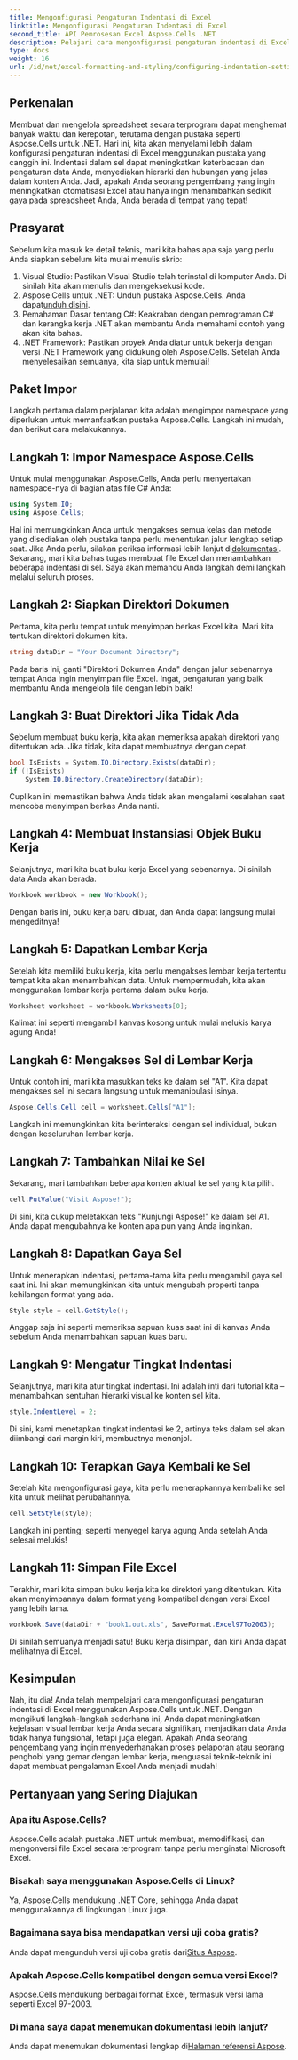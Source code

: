 ```yaml
---
title: Mengonfigurasi Pengaturan Indentasi di Excel
linktitle: Mengonfigurasi Pengaturan Indentasi di Excel
second_title: API Pemrosesan Excel Aspose.Cells .NET
description: Pelajari cara mengonfigurasi pengaturan indentasi di Excel dengan Aspose.Cells for .NET. Panduan langkah demi langkah untuk menyempurnakan dokumen Excel Anda dengan mudah.
type: docs
weight: 16
url: /id/net/excel-formatting-and-styling/configuring-indentation-settings/
---
```

## Perkenalan
Membuat dan mengelola spreadsheet secara terprogram dapat menghemat banyak waktu dan kerepotan, terutama dengan pustaka seperti Aspose.Cells untuk .NET. Hari ini, kita akan menyelami lebih dalam konfigurasi pengaturan indentasi di Excel menggunakan pustaka yang canggih ini. Indentasi dalam sel dapat meningkatkan keterbacaan dan pengaturan data Anda, menyediakan hierarki dan hubungan yang jelas dalam konten Anda. Jadi, apakah Anda seorang pengembang yang ingin meningkatkan otomatisasi Excel atau hanya ingin menambahkan sedikit gaya pada spreadsheet Anda, Anda berada di tempat yang tepat!
## Prasyarat
Sebelum kita masuk ke detail teknis, mari kita bahas apa saja yang perlu Anda siapkan sebelum kita mulai menulis skrip:
1. Visual Studio: Pastikan Visual Studio telah terinstal di komputer Anda. Di sinilah kita akan menulis dan mengeksekusi kode.
2. Aspose.Cells untuk .NET: Unduh pustaka Aspose.Cells. Anda dapat[unduh disini](https://releases.aspose.com/cells/net/).
3. Pemahaman Dasar tentang C#: Keakraban dengan pemrograman C# dan kerangka kerja .NET akan membantu Anda memahami contoh yang akan kita bahas.
4. .NET Framework: Pastikan proyek Anda diatur untuk bekerja dengan versi .NET Framework yang didukung oleh Aspose.Cells.
Setelah Anda menyelesaikan semuanya, kita siap untuk memulai!
## Paket Impor
Langkah pertama dalam perjalanan kita adalah mengimpor namespace yang diperlukan untuk memanfaatkan pustaka Aspose.Cells. Langkah ini mudah, dan berikut cara melakukannya.
## Langkah 1: Impor Namespace Aspose.Cells
Untuk mulai menggunakan Aspose.Cells, Anda perlu menyertakan namespace-nya di bagian atas file C# Anda:
```csharp
using System.IO;
using Aspose.Cells;
```
 Hal ini memungkinkan Anda untuk mengakses semua kelas dan metode yang disediakan oleh pustaka tanpa perlu menentukan jalur lengkap setiap saat. Jika Anda perlu, silakan periksa informasi lebih lanjut di[dokumentasi](https://reference.aspose.com/cells/net/).
Sekarang, mari kita bahas tugas membuat file Excel dan menambahkan beberapa indentasi di sel. Saya akan memandu Anda langkah demi langkah melalui seluruh proses.
## Langkah 2: Siapkan Direktori Dokumen
Pertama, kita perlu tempat untuk menyimpan berkas Excel kita. Mari kita tentukan direktori dokumen kita.
```csharp
string dataDir = "Your Document Directory";
```
Pada baris ini, ganti "Direktori Dokumen Anda" dengan jalur sebenarnya tempat Anda ingin menyimpan file Excel. Ingat, pengaturan yang baik membantu Anda mengelola file dengan lebih baik!
## Langkah 3: Buat Direktori Jika Tidak Ada
Sebelum membuat buku kerja, kita akan memeriksa apakah direktori yang ditentukan ada. Jika tidak, kita dapat membuatnya dengan cepat.
```csharp
bool IsExists = System.IO.Directory.Exists(dataDir);
if (!IsExists)
    System.IO.Directory.CreateDirectory(dataDir);
```
Cuplikan ini memastikan bahwa Anda tidak akan mengalami kesalahan saat mencoba menyimpan berkas Anda nanti.
## Langkah 4: Membuat Instansiasi Objek Buku Kerja
Selanjutnya, mari kita buat buku kerja Excel yang sebenarnya. Di sinilah data Anda akan berada.
```csharp
Workbook workbook = new Workbook();
```
Dengan baris ini, buku kerja baru dibuat, dan Anda dapat langsung mulai mengeditnya!
## Langkah 5: Dapatkan Lembar Kerja
Setelah kita memiliki buku kerja, kita perlu mengakses lembar kerja tertentu tempat kita akan menambahkan data. Untuk mempermudah, kita akan menggunakan lembar kerja pertama dalam buku kerja.
```csharp
Worksheet worksheet = workbook.Worksheets[0];
```
Kalimat ini seperti mengambil kanvas kosong untuk mulai melukis karya agung Anda!
## Langkah 6: Mengakses Sel di Lembar Kerja
Untuk contoh ini, mari kita masukkan teks ke dalam sel "A1". Kita dapat mengakses sel ini secara langsung untuk memanipulasi isinya.
```csharp
Aspose.Cells.Cell cell = worksheet.Cells["A1"];
```
Langkah ini memungkinkan kita berinteraksi dengan sel individual, bukan dengan keseluruhan lembar kerja.
## Langkah 7: Tambahkan Nilai ke Sel
Sekarang, mari tambahkan beberapa konten aktual ke sel yang kita pilih.
```csharp
cell.PutValue("Visit Aspose!");
```
Di sini, kita cukup meletakkan teks "Kunjungi Aspose!" ke dalam sel A1. Anda dapat mengubahnya ke konten apa pun yang Anda inginkan.
## Langkah 8: Dapatkan Gaya Sel
Untuk menerapkan indentasi, pertama-tama kita perlu mengambil gaya sel saat ini. Ini akan memungkinkan kita untuk mengubah properti tanpa kehilangan format yang ada.
```csharp
Style style = cell.GetStyle();
```
Anggap saja ini seperti memeriksa sapuan kuas saat ini di kanvas Anda sebelum Anda menambahkan sapuan kuas baru.
## Langkah 9: Mengatur Tingkat Indentasi
Selanjutnya, mari kita atur tingkat indentasi. Ini adalah inti dari tutorial kita – menambahkan sentuhan hierarki visual ke konten sel kita.
```csharp
style.IndentLevel = 2;
```
Di sini, kami menetapkan tingkat indentasi ke 2, artinya teks dalam sel akan diimbangi dari margin kiri, membuatnya menonjol.
## Langkah 10: Terapkan Gaya Kembali ke Sel
Setelah kita mengonfigurasi gaya, kita perlu menerapkannya kembali ke sel kita untuk melihat perubahannya.
```csharp
cell.SetStyle(style);
```
Langkah ini penting; seperti menyegel karya agung Anda setelah Anda selesai melukis!
## Langkah 11: Simpan File Excel
Terakhir, mari kita simpan buku kerja kita ke direktori yang ditentukan. Kita akan menyimpannya dalam format yang kompatibel dengan versi Excel yang lebih lama.
```csharp
workbook.Save(dataDir + "book1.out.xls", SaveFormat.Excel97To2003);
```
Di sinilah semuanya menjadi satu! Buku kerja disimpan, dan kini Anda dapat melihatnya di Excel.
## Kesimpulan
Nah, itu dia! Anda telah mempelajari cara mengonfigurasi pengaturan indentasi di Excel menggunakan Aspose.Cells untuk .NET. Dengan mengikuti langkah-langkah sederhana ini, Anda dapat meningkatkan kejelasan visual lembar kerja Anda secara signifikan, menjadikan data Anda tidak hanya fungsional, tetapi juga elegan. Apakah Anda seorang pengembang yang ingin menyederhanakan proses pelaporan atau seorang penghobi yang gemar dengan lembar kerja, menguasai teknik-teknik ini dapat membuat pengalaman Excel Anda menjadi mudah!
## Pertanyaan yang Sering Diajukan
### Apa itu Aspose.Cells?
Aspose.Cells adalah pustaka .NET untuk membuat, memodifikasi, dan mengonversi file Excel secara terprogram tanpa perlu menginstal Microsoft Excel.
### Bisakah saya menggunakan Aspose.Cells di Linux?
Ya, Aspose.Cells mendukung .NET Core, sehingga Anda dapat menggunakannya di lingkungan Linux juga.
### Bagaimana saya bisa mendapatkan versi uji coba gratis?
 Anda dapat mengunduh versi uji coba gratis dari[Situs Aspose](https://releases.aspose.com/).
### Apakah Aspose.Cells kompatibel dengan semua versi Excel?
Aspose.Cells mendukung berbagai format Excel, termasuk versi lama seperti Excel 97-2003.
### Di mana saya dapat menemukan dokumentasi lebih lanjut?
Anda dapat menemukan dokumentasi lengkap di[Halaman referensi Aspose](https://reference.aspose.com/cells/net/).